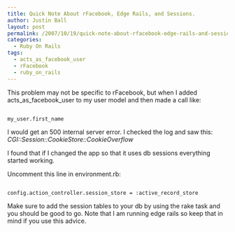 ```yaml
---
title: Quick Note About rFacebook, Edge Rails, and Sessions.
author: Justin Ball
layout: post
permalink: /2007/10/19/quick-note-about-rfacebook-edge-rails-and-sessions/
categories:
  - Ruby On Rails
tags:
  - acts_as_facebook_user
  - rFacebook
  - ruby_on_rails
---
```


This problem may not be specific to rFacebook, but when I added acts_as_facebook_user to my user model and then made a call like:

<pre><code class="ruby">
my_user.first_name
</pre></code>

I would get an 500 internal server error.  I checked the log and saw this:
<i>CGI::Session::CookieStore::CookieOverflow</i>

I found that if I changed the app so that it uses db sessions everything started working.

Uncomment this line in environment.rb:
<pre><code class="ruby">
config.action_controller.session_store = :active_record_store
</pre></code>

Make sure to add the session tables to your db by using the rake task and you should be good to go.  Note that I am running edge rails so keep that in mind if you use this advice.